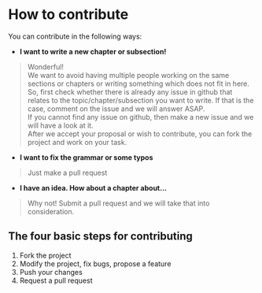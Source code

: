 # How to contribute

You can contribute in the following ways:

- **I want to write a new chapter or subsection!**

> Wonderful!   
We want to avoid having multiple people working on the same sections or chapters or writing something which does not fit in here. 
So, first check whether there is already any issue in github that relates to the topic/chapter/subsection you want to write. 
If that is the case, comment on the issue and we will answer ASAP.   
If you cannot find any issue on github, then make a new issue and we will have a look at it.  
After we accept your proposal or wish to contribute, you can fork the project and work on your task.

- **I want to fix the grammar or some typos**

> Just make a pull request

- **I have an idea. How about a chapter about...**

> Why not! Submit a pull request and we will take that into consideration.

## The four basic steps for contributing

1. Fork the project
2. Modify the project, fix bugs, propose a feature
3. Push your changes
4. Request a pull request
